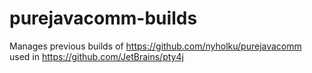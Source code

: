 # purejavacomm-builds

Manages previous builds of https://github.com/nyholku/purejavacomm used in https://github.com/JetBrains/pty4j
